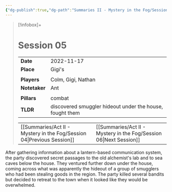```yaml
---
{"dg-publish":true,"dg-path":"Summaries II - Mystery in the Fog/Session 05.md","permalink":"/summaries-ii-mystery-in-the-fog/session-05/","tags":["session"]}
---
```


> [!infobox]+
> # Session 05
> 
> | | |
> | --- | --- |
> | **Date** | 2022-11-17 |
> | **Place** | Gigi's |
> | | | 
> | **Players** | Colm, Gigi, Nathan |
> | **Notetaker** | Ant |
> | | | 
> | **Pillars** | combat | 
> | **TLDR** | discovered smuggler hideout under the house, fought them |
> 
> | | |
> | --- | --- |
> | [[Summaries/Act II - Mystery in the Fog/Session 04\|Previous Session]] | [[Summaries/Act II - Mystery in the Fog/Session 06\|Next Session]] |

After gathering information about a lantern-based communication system, the party discovered secret passages to the old alchemist's lab and to sea caves below the house. They ventured further down under the house, coming across what was apparently the hideout of a group of smugglers who had been stealing goods in the region. The party killed several bandits but decided to retreat to the town when it looked like they would be overwhelmed.